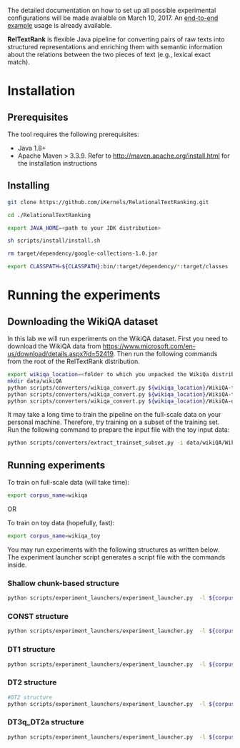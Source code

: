 The detailed documentation on how to set up all possible experimental configurations will be made avaialble on March 10, 2017. An [end-to-end example](#running-an-end-to-end-example) usage is already available.

**RelTextRank** is flexible Java pipeline for converting pairs of raw texts into structured representations and enriching them with semantic information about the relations between the two pieces of text (e.g., lexical exact match). 


# Installation

## Prerequisites
The tool requires the following prerequisites:
*	Java 1.8+
*	Apache Maven > 3.3.9. Refer to http://maven.apache.org/install.html for the installation instructions

## Installing
```bash
git clone https://github.com/iKernels/RelationalTextRanking.git

cd ./RelationalTextRanking

export JAVA_HOME=<path to your JDK distribution>

sh scripts/install/install.sh 

rm target/dependency/google-collections-1.0.jar 

export CLASSPATH=${CLASSPATH}:bin/:target/dependency/*:target/classes

```

# Running the experiments

## Downloading the WikiQA dataset
In this lab we will run experiments on the WikiQA dataset.
First you need to download the WikiQA data from https://www.microsoft.com/en-us/download/details.aspx?id=52419. 
Then run the following commands from the root of the RelTextRank distribution.

```bash
export wikiqa_location=<folder to which you unpacked the WikiQa distribution>
mkdir data/wikiQA
python scripts/converters/wikiqa_convert.py ${wikiqa_location}/WikiQA-train.tsv data/wikiQA/WikiQA-train.questions.txt  data/wikiQA/WikiQA-train.tsv.resultset
python scripts/converters/wikiqa_convert.py ${wikiqa_location}/WikiQA-test.tsv data/wikiQA/WikiQA-test.questions.txt  data/wikiQA/WikiQA-test.tsv.resultset
python scripts/converters/wikiqa_convert.py ${wikiqa_location}/WikiQA-dev.tsv data/wikiQA/WikiQA-dev.questions.txt  data/wikiQA/WikiQA-dev.tsv.resultset
```

It may take a long time to train the pipeline on the full-scale data on  your personal machine. Therefore, try training on a subset of the training set.
Run the following command to prepare the input file with the toy input data:
```bash
python scripts/converters/extract_trainset_subset.py -i data/wikiQA/WikiQA-train.questions.txt -o  data/wikiQA/WikiQA-train.questions.toy.txt -p 0.3
```

## Running experiments
To train on full-scale data (will take time):
```bash
export corpus_name=wikiqa
```
OR 

To train on toy data (hopefully, fast):
```bash
export corpus_name=wikiqa_toy
```

You may run experiments with the following structures as written below. The experiment launcher script generates a script file with the commands inside.

### Shallow chunk-based structure
```bash
python scripts/experiment_launchers/experiment_launcher.py  -l ${corpus_name} -o scripts/generated_scripts -c CH -p "-t 5 -F 3 -C T -m 1000"  -e it.unitn.nlpir.experiment.fqa.CHExperiment -suf T -s it.unitn.nlpir.system.core.ClassTextPairConversion -ate " -skipAllSame" -ade " -skipAllSame"
```
### CONST structure
```bash
python scripts/experiment_launchers/experiment_launcher.py  -l ${corpus_name} -o scripts/generated_scripts -c CONST -p "-t 5 -F 3 -C T -m 1000"  -e it.unitn.nlpir.experiment.fqa.ConstExperiment -suf T -s it.unitn.nlpir.system.core.ClassTextPairConversion -ate " -skipAllSame" -ade " -skipAllSame"
```
### DT1 structure
```bash
python scripts/experiment_launchers/experiment_launcher.py  -l ${corpus_name} -o scripts/generated_scripts -c DT1 -p "-t 5 -F 3 -C T -m 1000"  -e it.unitn.nlpir.experiment.fqa.DT1Experiment -suf T -s it.unitn.nlpir.system.core.ClassTextPairConversion  -ate " -skipAllSame" -ade " -skipAllSame"
```

### DT2 structure
```bash
#DT2 structure
python scripts/experiment_launchers/experiment_launcher.py  -l ${corpus_name} -o scripts/generated_scripts -c DT2 -p "-t 5 -F 3 -C T -m 1000"  -e it.unitn.nlpir.experiment.fqa.DT2Experiment -suf T -s it.unitn.nlpir.system.core.ClassTextPairConversion  -ate " -skipAllSame" -ade " -skipAllSame"
```

### DT3q_DT2a structure
```bash
python scripts/experiment_launchers/experiment_launcher.py  -l ${corpus_name} -o scripts/generated_scripts -c DT3q_DT2a -p "-t 5 -F 3 -C T -m 1000"  -e it.unitn.nlpir.experiment.fqa.LCTqDT2aExperiment -suf T -s it.unitn.nlpir.system.core.ClassTextPairConversion  -ate " -skipAllSame" -ade " -skipAllSame"
```

